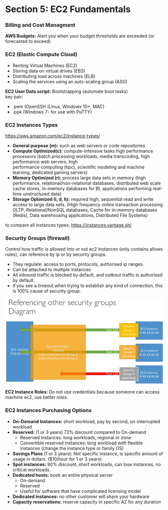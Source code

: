 # Section 5: EC2 Fundamentals

### Billing and Cost Managment
**AWS Budgets:** Alert you when your budget thresholds are exceeded (or forecasted to exceed)

### EC2 (Elastic Compute Cloud)
- Renting Virtual Machines (EC2)
- Storing data on virtual drives (EBS)
- Distributing load across machines (ELB)
- Scaling the services using an auto-scaling group (ASG)

**EC2 User Data script:** Bootstrapping (automate boot tasks) <br/>
key pair: 
- .pem (OpenSSH (Linux, Windows 10+, MAC)
- .ppk (Windows 7- for use with PuTTY)

### EC2 Instances Types
https://aws.amazon.com/ec2/instance-types/
- **General purpose (m):** such as web servers or code repositories
- **Compute Optimized(c):** compute-intensive tasks high performance processors
   (batch processing workloads, media transcoding, high performance web servers, high    
    performance computing (hpc), scientific modeling and machine learning, dedicated 
    gaming servers)
- **Memory Optimized (r):** process large data sets in memory
   (high performance, relational/non-relational databases, distributed web scale cache stores, 
     In-memory databases for BI, applications performing real-time unstructured data)
- **Storage Optimized (I, d, h):** required high, sequential read and write access to large data sets.
  (High frequency online transaction processing OLTP, Relational/NonSQL databases, Cache for in-memory databases (Redis), Data warehousing applications, Distributed File Systems)

to compare all instances types: https://instances.vantage.sh/

### Security Groups (firewall)
Control how traffic is allowed into or out ec2 instances (only contains  allows rules), can reference by ip or by security groups.
- They regulate: access to ports, protocols, authorised ip ranges.
- Can be attached to multiple instances
- All inbound traffic is blocked by default, and outbout traffic is authorised by default.
-  if you see a timeout when trying to establish any kind of connection, this is 100% cause of security group.

<p align="center">
  <img src="../images/securitygroups.png" width="600">
  <br/>
</p>

**EC2 Instance Roles:** Do not use credentials because someone can access machine ec2, use better roles.

### EC2 Instances Purchasing Options
- **On-Demand Instances:** short workload, pay by second, un-interrupted workload
- **Reserved:** (1 or 3 years) 72% discount compared to On-demand
    - Reserved instances: long workloads, regional or zone
	- Convertible reserved instances: long workload with flexible instances (change the instance type or family OS)
- **Savings Plans** (1 or 3 years): Not specific instance, is specific amount of usage in dollars. ($10/hour for 1 or 3 years)
- **Spot instances:** 90% discount, short workloads, can lose instances, no critical workloads.
- **Dedicated hosts:** book an entire physical server
    - On-demand
	- Reserved
    - Useful for software that have complicated licensing model
- **Dedicated instances:** no other customer will share your hardware
- **Capacity reservations:** reserve capacity in specific AZ for any duration